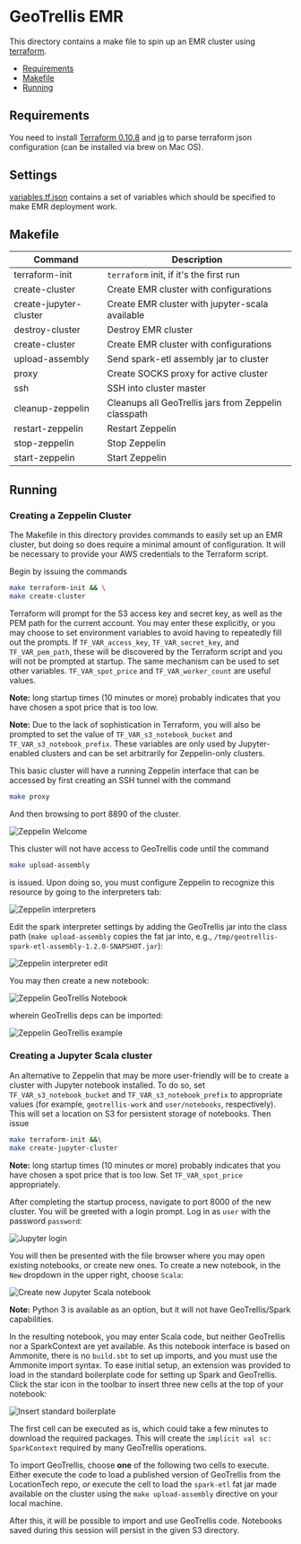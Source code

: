 # GeoTrellis EMR

This directory contains a make file to spin up an EMR cluster using [terraform](https://github.com/hashicorp/terraform).

- [Requirements](#requirements)
- [Makefile](#makefile)
- [Running](#running)

## Requirements

You need to install [Terraform 0.10.8](https://github.com/hashicorp/terraform/releases/tag/v0.10.8) and [jq](https://stedolan.github.io/jq/) to parse terraform json configuration (can be installed via brew on Mac OS).

## Settings

[variables.tf.json](terraform/variables.tf.json) contains a set of variables which should be specified to make EMR deployment work.

## Makefile

| Command               | Description
|-----------------------|------------------------------------------------------------|
|terraform-init         |`terraform` init, if it's the first run                     |
|create-cluster         |Create EMR cluster with configurations                      |
|create-jupyter-cluster |Create EMR cluster with jupyter-scala available             |
|destroy-cluster        |Destroy EMR cluster                                         |
|create-cluster         |Create EMR cluster with configurations                      |
|upload-assembly        |Send spark-etl assembly jar to cluster                      |
|proxy                  |Create SOCKS proxy for active cluster                       |
|ssh                    |SSH into cluster master                                     |
|cleanup-zeppelin       |Cleanups all GeoTrellis jars from Zeppelin classpath        |
|restart-zeppelin       |Restart Zeppelin                                            |
|stop-zeppelin          |Stop Zeppelin                                               |
|start-zeppelin         |Start Zeppelin                                              |

## Running

### Creating a Zeppelin Cluster

The Makefile in this directory provides commands to easily set up an EMR
cluster, but doing so does require a minimal amount of configuration.  It will
be necessary to provide your AWS credentials to the Terraform script.

Begin by issuing the commands
```bash
make terraform-init && \
make create-cluster
```

Terraform will prompt for the S3 access key and secret key, as well as the PEM
path for the current account.  You may enter these explicitly, or you may
choose to set environment variables to avoid having to repeatedly fill out the
prompts.  If `TF_VAR_access_key`, `TF_VAR_secret_key`, and `TF_VAR_pem_path`,
these will be discovered by the Terraform script and you will not be prompted
at startup.  The same mechanism can be used to set other variables.
`TF_VAR_spot_price` and `TF_VAR_worker_count` are useful values.

**Note:** long startup times (10 minutes or more) probably indicates that you have
chosen a spot price that is too low.

**Note:** Due to the lack of sophistication in Terraform, you will also be
prompted to set the value of `TF_VAR_s3_notebook_bucket` and
`TF_VAR_s3_notebook_prefix`.  These variables are only used by Jupyter-enabled
clusters and can be set arbitrarily for Zeppelin-only clusters.

This basic cluster will have a running Zeppelin interface that can be accessed
by first creating an SSH tunnel with the command

```bash
make proxy
```

And then browsing to port 8890 of the cluster.

![Zeppelin Welcome](./images/zeppelin-welcome.png)

This cluster will not have access to GeoTrellis code until the command

```bash
make upload-assembly
```

is issued.  Upon doing so, you must configure Zeppelin to recognize this
resource by going to the interpreters tab:

![Zeppelin interpreters](./images/zeppelin-interpreters.png)

Edit the spark interpreter settings by adding the GeoTrellis jar into the
class path (`make upload-assembly` copies the fat jar into, e.g.,
`/tmp/geotrellis-spark-etl-assembly-1.2.0-SNAPSHOT.jar`):

![Zeppelin interpreter edit](./images/zeppelin-interpreter-edit.png)

You may then create a new notebook:

![Zeppelin GeoTrellis Notebook](./images/zeppelin-geotrellis-notebook.png)

wherein GeoTrellis deps can be imported:

![Zeppelin GeoTrellis example](./images/zeppelin-geotrellis-example.png)

### Creating a Jupyter Scala cluster

An alternative to Zeppelin that may be more user-friendly will be to create a
cluster with Jupyter notebook installed.  To do so, set
`TF_VAR_s3_notebook_bucket` and `TF_VAR_s3_notebook_prefix` to appropriate
values (for example, `geotrellis-work` and `user/notebooks`, respectively).
This will set a location on S3 for persistent storage of notebooks.  Then
issue

```bash
make terraform-init &&\
make create-jupyter-cluster
```

**Note:** long startup times (10 minutes or more) probably indicates that you have
chosen a spot price that is too low.  Set `TF_VAR_spot_price` appropriately.

After completing the startup process, navigate to port 8000 of the new
cluster.  You will be greeted with a login prompt.  Log in as `user` with the
password `password`:

![Jupyter login](./images/jupyter-login.png)

You will then be presented with the file browser where you may open existing
notebooks, or create new ones.  To create a new notebook, in the `New`
dropdown in the upper right, choose `Scala`:

![Create new Jupyter Scala notebook](./images/jupyter-new-notebook.png)

**Note:** Python 3 is available as an option, but it will not have
GeoTrellis/Spark capabilities.

In the resulting notebook, you may enter Scala code, but neither GeoTrellis
nor a SparkContext are yet available.  As this notebook interface is based on
Ammonite, there is no `build.sbt` to set up imports, and you must use the
Ammonite import syntax.  To ease initial setup, an extension was provided to
load in the standard boilerplate code for setting up Spark and GeoTrellis.
Click the star icon in the toolbar to insert three new cells at the top of
your notebook:

![Insert standard boilerplate](./images/jupyter-insert-boilerplate.png)

The first cell can be executed as is, which could take a few minutes to
download the required packages.  This will create the `implicit val sc:
SparkContext` required by many GeoTrellis operations.

To import GeoTrellis, choose **one** of the following two cells to execute.
Either execute the code to load a published version of GeoTrellis from the
LocationTech repo, _or_ execute the cell to load the `spark-etl` fat jar made
available on the cluster using the `make upload-assembly` directive on your
local machine.

After this, it will be possible to import and use GeoTrellis code.  Notebooks
saved during this session will persist in the given S3 directory.
